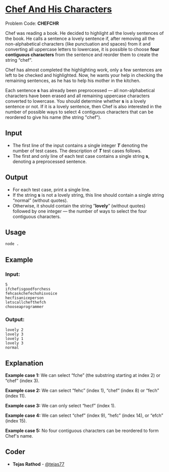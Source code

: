 
# [Chef And His Characters](https://www.codechef.com/problems/CHEFCHR)
Problem Code: **CHEFCHR**

Chef was reading a book. He decided to highlight all the lovely sentences of the book. He calls a sentence a lovely sentence if, after removing all the non-alphabetical characters (like punctuation and spaces) from it and converting all uppercase letters to lowercase, it is possible to choose **four contiguous characters** from the sentence and reorder them to create the string “chef”.

Chef has almost completed the highlighting work, only a few sentences are left to be checked and highlighted. Now, he wants your help in checking the remaining sentences, as he has to help his mother in the kitchen.

Each sentence **s** has already been preprocessed — all non-alphabetical characters have been erased and all remaining uppercase characters converted to lowercase. You should determine whether **s** is a lovely sentence or not. If it is a lovely sentence, then Chef is also interested in the number of possible ways to select 4 contiguous characters that can be reordered to give his name (the string "chef").

## Input

- The first line of the input contains a single integer **_T_** denoting the number of test cases. The description of **_T_** test cases follows.
- The first and only line of each test case contains a single string **s**, denoting a preprocessed sentence.

## Output

- For each test case, print a single line.
- If the string **s** is not a lovely string, this line should contain a single string “normal” (without quotes).
- Otherwise, it should contain the string ”**lovely**” (without quotes) followed by one integer — the number of ways to select the four contiguous characters.

## Usage
```sh
node .
```
## Example
### Input:
```
5
ifchefisgoodforchess
fehcaskchefechohisvoice
hecfisaniceperson
letscallchefthefch
chooseaprogrammer
```
### Output:
```
lovely 2
lovely 3
lovely 1
lovely 3
normal
```
## Explanation

**Example case 1:** We can select “fche” (the substring starting at index 2) or “chef” (index 3).

**Example case 2:** We can select “fehc” (index 1), “chef” (index 8) or “fech” (index 11).

**Example case 3:** We can only select “hecf” (index 1).

**Example case 4:** We can select “chef” (index 9), “hefc” (index 14), or “efch” (index 15).

**Example case 5:** No four contiguous characters can be reordered to form Chef's name.

## Coder

* **Tejas Rathod** - [@tejas77](https://github.com/tejas77)
